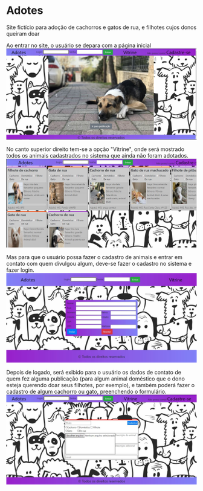 # Adotes
Site fictício para adoção de cachorros e gatos de rua, e filhotes cujos donos queiram doar

Ao entrar no site, o usuário se depara com a página inicial
<img src="imagens/menuInicial.JPG">

No canto superior direito tem-se a opção "Vitrine", onde será mostrado todos os animais cadastrados no sistema que ainda não foram adotados.
<img src="imagens/vitrine.JPG">

Mas para que o usuário possa fazer o cadastro de animais e entrar em contato com quem divulgou algum, deve-se fazer o cadastro no sistema e fazer login.
<img src="imagens/cadastroUsuario.JPG">

Depois de logado, será exibido para o usuário os dados de contato de quem fez alguma publicação (para algum animal doméstico que o dono esteja querendo doar seus filhotes, por exemplo), e também poderá fazer o cadastro de algum cachorro ou gato, preenchendo o formulário.
<img src="imagens/cadastroAnimais.JPG">
